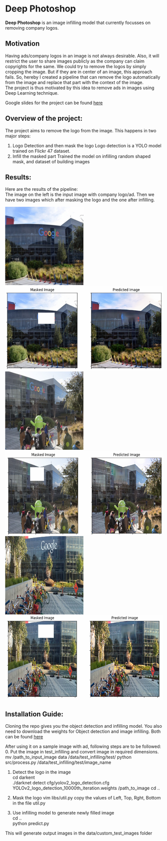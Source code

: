 # Deep Photoshop 
<b>Deep Photoshop</b> is an image infilling model that currently focusses on removing company logos.

## Motivation
Having ads/company logos in an image is not always desirable. Also, it will restrict the user to share images publicly as the company can claim copyrights for the same. We could try to remove the logos by simply cropping the image. But if they are in center of an image, this approach fails. So, hereby I created a pipeline that can remove the logo automatically from the image and replace that part with the context of the image.    
The project is thus motivated by this idea to remove ads in images using Deep Learning technique.   

Google slides for the project can be found [here](https://docs.google.com/presentation/d/1sWU5M_oBRgBjet9fjsCapiLf3tbw1_htFnHM6wIR26U/edit?usp=sharing)

## Overview of the project:   
The project aims to remove the logo from the image. This happens in two major steps:     
   1. Logo Detection and then mask the logo
         Logo detection is a YOLO model trained on Flickr 47 dataset.
   2. Infill the masked part
         Trained the model on infilling random shaped mask, and dataset of building images
    
## Results:    
Here are the results of the pipeline:    
The image on the left is the input image with company logo/ad. Then we have two images which after masking the logo and the one after infilling.    


<img src='images/3.jpg' width='250' height='250'/><img src='images/3_op.png' width='600' height='270'/>
<img src='images/1.jpg' width='250' height='250'/><img src='images/1_op.png' width='600' height='270'/> 
<img src='images/4.jpg' width='250' height='250'/><img src='images/4_op.png' width='600' height='270'/>

## Installation Guide:
Cloning the repo gives you the object detection and infilling model.
You also need to download the weights for Object detection and image infilling.
Both can be found [here](https://drive.google.com/drive/folders/1r7PEIqbsgZBY42kW_yIpm8Jk1hbQ8POr?usp=sharing)

After using it on a sample image with ad, following steps are to be followed:
0. Put the image in test_infilling and convert image in required dimensions.
   mv /path_to_input_image data /data/test_infilling/test/
   python src/process.py /data/test_infilling/test/image_name
1. Detect the logo in the image     
   cd darkent    
   ./darknet detect cfg/yolov2_logo_detection.cfg YOLOv2_logo_detection_10000th_iteration.weights /path_to_image
   cd ..        
   
2. Mask the logo
   vim libs/util.py
   copy the values of Left, Top, Rght, Bottom in the file util.py     
3. Use infilling model to generate newly filled image   
   cd ..   
   python predict.py   
     
This will generate output images in the data/custom_test_images folder   
